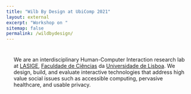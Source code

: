 ```yaml
---
title: "Wilb By Design at UbiComp 2021"
layout: external
excerpt: "Workshop on "
sitemap: false
permalink: /wildbydesign/
---
```


<p style="padding-left:20px; padding-right:20px; padding-top: 25px; padding-bottom: 25px; margin-bottom:0 ">
We are an interdisciplinary Human-Computer Interaction research lab at <a href="http://www.lasige.di.fc.ul.pt" target="_blank">LASIGE</a>, <a href="http://ciencias.ulisboa.pt" target="_blank">Faculdade de Ciências</a> da <a href="http://www.ulisboa.pt" target="_blank">Universidade de Lisboa</a>. We design, build, and evaluate interactive technologies that address high value social issues such as accessible computing, pervasive healthcare, and usable privacy.
</p>


